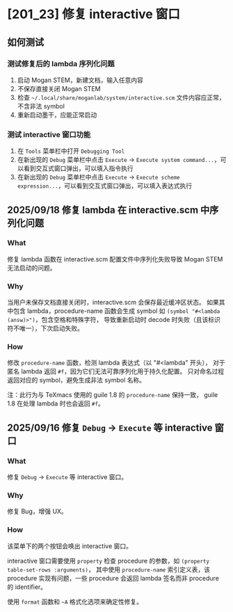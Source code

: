 # [201_23] 修复 interactive 窗口

## 如何测试

### 测试修复后的 lambda 序列化问题

1. 启动 Mogan STEM，新建文档，输入任意内容
2. 不保存直接关闭 Mogan STEM
3. 检查 `~/.local/share/moganlab/system/interactive.scm` 文件内容应正常，不含非法 symbol
4. 重新启动墨干，应能正常启动

### 测试 interactive 窗口功能

1. 在 `Tools` 菜单栏中打开 `Debugging Tool`
2. 在新出现的 `Debug` 菜单栏中点击 `Execute` -> `Execute system command...`，可以看到交互式窗口弹出，可以填入指令执行
2. 在新出现的 `Debug` 菜单栏中点击 `Execute` -> `Execute scheme expression...`，可以看到交互式窗口弹出，可以填入表达式执行

## 2025/09/18 修复 lambda 在 interactive.scm 中序列化问题

### What

修复 lambda 函数在 interactive.scm 配置文件中序列化失败导致 Mogan STEM 无法启动的问题。

### Why

当用户未保存文档直接关闭时，interactive.scm 会保存最近缓冲区状态。
如果其中包含 lambda，procedure-name 函数会生成 symbol 如 `(symbol "#<lambda (answ)>")`，包含空格和特殊字符，
导致重新启动时 decode 时失败（且该标识符不唯一），下次启动失败。

### How

修改 `procedure-name` 函数，检测 lambda 表达式（以 "#<lambda" 开头），
对于匿名 lambda 返回 `#f`，因为它们无法可靠序列化用于持久化配置。
只对命名过程返回对应的 symbol，避免生成非法 symbol 名称。

注：此行为与 TeXmacs 使用的 guile 1.8 的 `procedure-name` 保持一致，
guile 1.8 在处理 lambda 时也会返回 `#f`。


## 2025/09/16 修复 `Debug` -> `Execute` 等 interactive 窗口

### What

修复 `Debug` -> `Execute` 等 interactive 窗口。

### Why

修复 Bug，增强 UX。

### How

该菜单下的两个按钮会唤出 interactive 窗口。

interactive 窗口需要使用 `property` 检查 procedure 的参数，如 `(property table-set-rows :arguments)`，
其中使用 `procedure-name` 索引定义表，该 procedure 实现有问题，一些 procedure 会返回 lambda 签名而非 procedure 的 identifier。

使用 `format` 函数和 `~A` 格式化选项来确定性修复。

